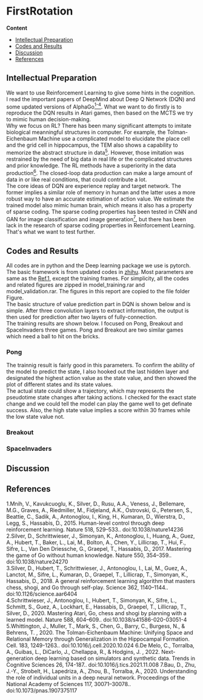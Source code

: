 # FirstRotation 
**Content**
- [Intellectual Preparation](#preparation)
- [Codes and Results](#results)
- [Discussion](#discussion)
- [References](#references)

<a id='preparation'></a>
## Intellectual Preparation
  We want to use Reinforcement Learning to give some hints in the cognition. I read the important papers of DeepMind about Deep Q Network (DQN) and some updated versions of AlphaGo[<sup>1-4</sup>](#references1-4). What we want to do firstly is to reproduce the DQN results in Atari games, then based on the MCTS  we try to mimic human decision-making.  
  Why we focus on RL? There has been many significant attempts to imitate biological meanningful structures in computer. For example, the Tolman-Eichenbaum Machine use a complicated model to elucidate the place cell and the grid cell in hippocampus, the TEM also shows a capability to memorize the abstract structure in data[<sup>5</sup>](#references5). However, those imitation was restrained by the need of big data in real life or the complicated structures and prior knowledge. The RL methods have a superiority in the data production[<sup>6</sup>](#references6). The closed-loop data production can make a large amount of data in or like real conditions, that could contribute a lot.  
  The core ideas of DQN are experience replay and target network. The former implies a similar role of memory in human and the latter uses a more robust way to have an accurate estimation of action value. We estimate the trained model also mimic human brain, which means it also has a property of sparse coding. The sparse coding properties has been tested in CNN and GAN for image classification and image generation[<sup>7</sup>](#references7), but there has been lack in the research of sparse coding properties in Reinforcement Learning. That's what we want to test further.  
<a id='results'></a>
## Codes and Results
  All codes are in python and the Deep learning package we use is pytorch. The basic framework is from updated codes in [zhihu](https://zhuanlan.zhihu.com/p/124593949). Most parameters are same as the [Ref.1](#references1-4), except the training frames. For simplicity, all the codes and related figures are zipped in model_training.rar and model_validation.rar. The figures in this report are copied to the file folder Figure.  
  The basic structure of value prediction part in DQN is shown below and is simple. After three convolution layers to extract information, the output is then used for prediction after two layers of fully-connection.  
  The training results are shown below. I focused on Pong, Breakout and SpaceInvaders three games. Pong and Breakout are two similar games which need a ball to hit on the bricks.  
### Pong
  The trainnig result is fairly good in this parameters. To confirm the ability of the model to predict the state, I also hooked out the last hidden layer and designated the highest action value as the state value, and then showed the plot of different states and its state values.  
  The actual state could show a trajectory, which may represents the pseudotime state changes after taking actions. I checked for the exact state change and we could tell the model can play the game well to get definate success. Also, the high state value implies a score within 30 frames while the low state value not.  




### Breakout





### SpaceInvaders




<a id='discussion'></a>
## Discussion





<a id='references'></a>
## References
<a id='references1-4'></a>
1.Mnih, V., Kavukcuoglu, K., Silver, D., Rusu, A.A., Veness, J., Bellemare, M.G., Graves, A., Riedmiller, M., Fidjeland, A.K., Ostrovski, G., Petersen, S., Beattie, C., Sadik, A., Antonoglou, I., King, H., Kumaran, D., Wierstra, D., Legg, S., Hassabis, D., 2015. Human-level control through deep reinforcement learning. Nature 518, 529–533.. doi:10.1038/nature14236  
2.Silver, D., Schrittwieser, J., Simonyan, K., Antonoglou, I., Huang, A., Guez, A., Hubert, T., Baker, L., Lai, M., Bolton, A., Chen, Y., Lillicrap, T., Hui, F., Sifre, L., Van Den Driessche, G., Graepel, T., Hassabis, D., 2017. Mastering the game of Go without human knowledge. Nature 550, 354–359.. doi:10.1038/nature24270  
3.Silver, D., Hubert, T., Schrittwieser, J., Antonoglou, I., Lai, M., Guez, A., Lanctot, M., Sifre, L., Kumaran, D., Graepel, T., Lillicrap, T., Simonyan, K., Hassabis, D., 2018. A general reinforcement learning algorithm that masters chess, shogi, and Go through self-play. Science 362, 1140–1144.. doi:10.1126/science.aar6404  
4.Schrittwieser, J., Antonoglou, I., Hubert, T., Simonyan, K., Sifre, L., Schmitt, S., Guez, A., Lockhart, E., Hassabis, D., Graepel, T., Lillicrap, T., Silver, D., 2020. Mastering Atari, Go, chess and shogi by planning with a learned model. Nature 588, 604–609.. doi:10.1038/s41586-020-03051-4  
<a id='references5'></a>
5.Whittington, J., Muller, T., Mark, S., Chen, G., Barry, C., Burgess, N., & Behrens, T. , 2020. The Tolman-Eichenbaum Machine: Unifying Space and Relational Memory through Generalization in the Hippocampal Formation. Cell. 183, 1249-1263.. doi:10.1016/j.cell.2020.10.024
<a id='references6'></a>
6.De Melo, C., Torralba, A., Guibas, L., DiCarlo, J., Chellappa, R., & Hodgins, J. , 2022. Next-generation deep learning based on simulators and synthetic data. Trends in Cognitive Sciences 26, 174-187.. doi:10.1016/j.tics.2021.11.008
<a id='references7'></a>
7.Bau, D., Zhu, J.-Y., Strobelt, H., Lapedriza, A., Zhou, B., Torralba, A., 2020. Understanding the role of individual units in a deep neural network. Proceedings of the National Academy of Sciences 117, 30071–30078.. doi:10.1073/pnas.1907375117








